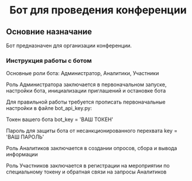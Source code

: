 # <p align="center">Бот для проведения конференции

## Основние назначание 

Бот предназначен для организации конференции.

### Инструкция работы с ботом

Основные роли бота: Администратор, Аналитики, Участники

Роль Администратора заключается в первоначальном запуске, настройки бота, инициализации приглашений и остановке бота

Для правильной работы требуется прописать первоначальные настройки в файле bot_api_key.py:

Токен вашего бота
bot_key = 'ВАШ ТОКЕН'

Пароль для защиты бота от несанкционированного перехвата
key = 'ВАШ ПАРОЛЬ'

Роль Аналитиков заключается в создании опросов, сбора и вывода информации



Роль Участников заключается в регистрации на мероприятии по специальному токену и обратная связи на запросы Аналитиков
